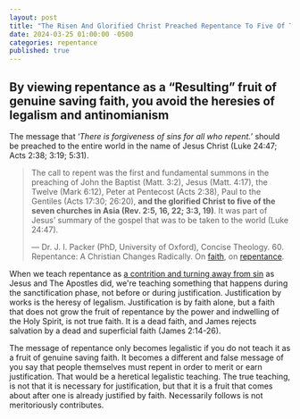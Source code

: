 ```yaml
---
layout: post
title: "The Risen And Glorified Christ Preached Repentance To Five Of The Seven Churches In Asia, In The Book Of Revelation. You Better Believe That Repentance Is The “Resulting” Fruit Of Genuine Saving Faith." 
date: 2024-03-25 01:00:00 -0500
categories: repentance
published: true
---
```


## By viewing repentance as a “Resulting” fruit of genuine saving faith, you avoid the heresies of legalism and antinomianism

The message that &lsquo;*There is forgiveness of sins for all who repent.*&rsquo; should be preached to the entire world in the name of Jesus Christ (Luke 24:47; Acts 2:38; 3:19; 5:31).

> The call to repent was the first and fundamental summons in the preaching of John the Baptist (Matt. 3:2), Jesus (Matt. 4:17), the Twelve (Mark 6:12), Peter at Pentecost (Acts 2:38), Paul to the Gentiles (Acts 17:30; 26:20), **and the glorified Christ to five of the seven churches in Asia (Rev. 2:5, 16, 22; 3:3, 19)**. It was part of Jesus’ summary of the gospel that was to be taken to the world (Luke 24:47). 
>
>&mdash; Dr. J. I. Packer (PhD, University of Oxford), Concise Theology. 60. Repentance: A Christian Changes Radically. On [faith](https://youtu.be/jOFsFgUUdZo), on [repentance](https://youtu.be/gExLXpPJDd8).

When we teach repentance as [a contrition and turning away from sin](https://sevenshepherd.github.io/repentance/) as Jesus and The Apostles did, we're teaching something that happens during the sanctification phase, not before or during justification. Justification by works is the heresy of legalism. Justification is by faith alone, but a faith that does not grow the fruit of repentance by the power and indwelling of the Holy Spirit, is not true faith. It is a dead faith, and James rejects salvation by a dead and superficial faith (James 2:14-26).

The message of repentance only becomes legalistic if you do not teach it as a fruit of genuine saving faith. It becomes a different and false message of you say that people themselves must repent in order to merit or earn justification. That would be a heretical legalistic teaching. The true teaching, is not that it is necessary for justification, but that it is a fruit that comes about after one is already justified by faith. Necessarily follows is not meritoriously contributes.



<script>
    var refTagger = {
        settings: {
            bibleVersion: 'NLT'
        }
    }; 

    (function(d, t) {
        var n=d.querySelector('[nonce]');
        refTagger.settings.nonce = n && (n.nonce||n.getAttribute('nonce'));
        var g = d.createElement(t), s = d.getElementsByTagName(t)[0];
        g.src = 'https://api.reftagger.com/v2/RefTagger.js';
        g.nonce = refTagger.settings.nonce;
        s.parentNode.insertBefore(g, s);
    }(document, 'script'));
</script>